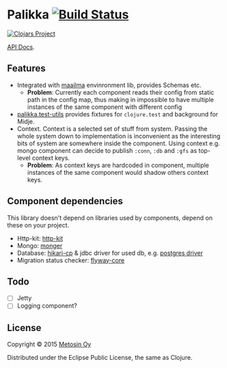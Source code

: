 # Palikka [![Build Status](https://travis-ci.org/metosin/palikka.svg?branch=master)](https://travis-ci.org/metosin/palikka)

[![Clojars Project](http://clojars.org/metosin/palikka/latest-version.svg)](http://clojars.org/metosin/palikka)

[API Docs](http://metosin.github.io/palikka/palikka.core.html).

## Features

- Integrated with [maailma](https://github.com/metosin/maailma) envinronment lib, provides Schemas etc.
    - **Problem**: Currently each component reads their config from static path in the config map, thus making in impossible to have multiple instances of the same component with different config
- [palikka.test-utils](./src/palikka/test_utils.clj) provides fixtures for `clojure.test` and background for Midje.
- Context. Context is a selected set of stuff from system. Passing the whole system down to implementation is inconvenient as the interesting bits of system are somewhere inside the component. Using context e.g. mongo component can decide to publish `:conn`, `:db` and `:gfs` as top-level context keys.
    - **Problem**: As context keys are hardcoded in component, multiple instances of the same component would shadow others context keys.

## Component dependencies

This library doesn't depend on libraries used by components,
depend on these on your project.

- Http-kit: [http-kit](https://github.com/http-kit/http-kit)
- Mongo: [monger](https://github.com/michaelklishin/monger)
- Database: [hikari-cp](https://github.com/tomekw/hikari-cp) & jdbc driver for used db, e.g. [postgres driver](http://mvnrepository.com/artifact/org.postgresql/postgresql)
- Migration status checker: [flyway-core](http://mvnrepository.com/artifact/com.googlecode.flyway/flyway-core)

## Todo

- [ ] Jetty
- [ ] Logging component?

## License

Copyright © 2015 [Metosin Oy](http://www.metosin.fi)

Distributed under the Eclipse Public License, the same as Clojure.
